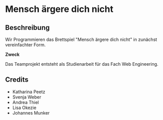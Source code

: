 # Mensch ärgere dich nicht 

## Beschreibung

Wir Programmieren das Brettspiel "Mensch ärgere dich nicht" in zunächst vereinfachter Form. 

**Zweck**

Das Teamprojekt entsteht als Studienarbeit für das Fach Web Engineering. 

## Credits

* Katharina Peetz
* Svenja Weber
* Andrea Thiel
* Lisa Okezie
* Johannes Munker
